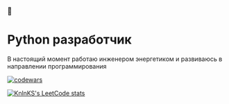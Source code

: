 ### 👋
# Python разработчик
В настоящий момент работаю инженером энергетиком и развиваюсь в направлении программирования

[![codewars](https://www.codewars.com/users/Varlok009/badges/large)](https://www.codewars.com/users/Varlok009)

[![KnlnKS's LeetCode stats](https://leetcode-stats-six.vercel.app/api?username=Varlok009&theme=dark)](https://github.com/Varlok009/leetcode-stats)
<!--
**Varlok009/Varlok009** is a ✨ _special_ ✨ repository because its `README.md` (this file) appears on your GitHub profile.

Here are some ideas to get you started:

- 🔭 I’m currently working on ...
- 🌱 I’m currently learning ...
- 👯 I’m looking to collaborate on ...
- 🤔 I’m looking for help with ...
- 💬 Ask me about ...
- 📫 How to reach me: ...
- 😄 Pronouns: ...
- ⚡ Fun fact: ...
-->

